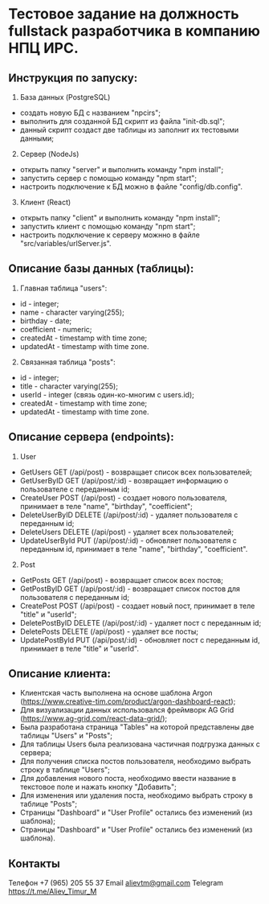 # Тестовое задание на должность fullstack разработчика в компанию НПЦ ИРС.

## Инструкция по запуску:

1) База данных (PostgreSQL)
- создать новую БД с названием "npcirs";
- выполнить для созданной БД скрипт из файла "init-db.sql";
- данный скрипт создаст две таблицы из заполнит их тестовыми данными;

2) Сервер (NodeJs)
- открыть папку "server" и выполнить команду "npm install";
- запустить сервер с помощью команду "npm start";
- настроить подключение к БД можно в файле "config/db.config".

3) Клиент (React)
- открыть папку "client" и выполнить команду "npm install";
- запустить клиент с помощью команду "npm start";
- настроить подключение к серверу можнно в файле "src/variables/urlServer.js".

## Описание базы данных (таблицы):

1) Главная таблица "users":
- id - integer;
- name - character varying(255);
- birthday - date;
- coefficient - numeric;
- createdAt - timestamp with time zone;
- updatedAt - timestamp with time zone.

2) Связанная таблица "posts":
- id - integer;
- title - character varying(255);
- userId - integer (связь один-ко-многим с users.id);
- createdAt - timestamp with time zone;
- updatedAt - timestamp with time zone.

## Описание сервера (endpoints):

1) User
- GetUsers GET (/api/post) - возвращает список всех пользователей;
- GetUserByID GET (/api/post/:id) - возвращает информацию о пользователе с переданным id;
- CreateUser POST (/api/post) - создает нового пользователя, принимает в теле "name", "birthday", "coefficient";
- DeleteUserByID DELETE (/api/post/:id) - удаляет пользователя с переданным id;
- DeleteUsers DELETE (/api/post) - удаляет всех пользователей;
- UpdateUserById PUT (/api/post/:id) - обновляет пользователя с переданным id, принимает в теле "name", "birthday", "coefficient".

2) Post
- GetPosts GET (/api/post) - возвращает список всех постов;
- GetPostByID GET (/api/post/:id) - возвращает список постов для пользователя с переданным id;
- CreatePost POST (/api/post) - создает новый пост, принимает в теле "title" и "userId";
- DeletePostByID DELETE (/api/post/:id) - удаляет пост с переданным id;
- DeletePosts DELETE (/api/post) - удаляет все посты;
- UpdatePostById PUT (/api/post/:id) - обновляет пост с переданным id, принимает в теле "title" и "userId".

## Описание клиента:

- Клиентская часть выполнена на основе шаблона Argon (https://www.creative-tim.com/product/argon-dashboard-react);
- Для визуализации данных использовался фреймворк AG Grid (https://www.ag-grid.com/react-data-grid/);
- Была разработана страница "Tables" на которой представлены две таблицы "Users" и "Posts";
- Для таблицы Users была реализована частичная подгрузка данных с сервера;
- Для получения списка постов пользователя, необходимо выбрать строку в таблице "Users";
- Для добавления нового поста, необходимо ввести название в текстовое поле и нажать кнопку "Добавить";
- Для изменения или удаления поста, необходимо выбрать строку в таблице "Posts";
- Страницы "Dashboard" и "User Profile" остались без изменений (из шаблона);
- Страницы "Dashboard" и "User Profile" остались без изменений (из шаблона).

## Контакты
Телефон +7 (965) 205 55 37
Email alievtm@gmail.com
Telegram https://t.me/Aliev_Timur_M

